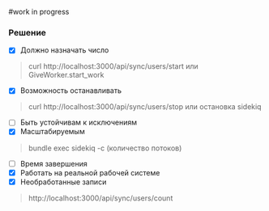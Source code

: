 #work in progress

### Решение

- [x] Должно назначать число
> curl http://localhost:3000/api/sync/users/start
> или
> GiveWorker.start_work
- [x] Возможность останавливать
>  curl http://localhost:3000/api/sync/users/stop
> или остановка sidekiq
- [ ] Быть устойчивам к исключениям
- [x] Масштабируемым
> bundle exec sidekiq -c (количество потоков)
- [ ] Время завершения
- [x] Работать на реальной рабочей системе
- [x] Необработанные записи 
> http://localhost:3000/api/sync/users/count
